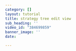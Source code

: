 ```yaml
---
category: []
layout: tutorial
title: strategy tree edit view
sub_heading: ''
video_id: "384699859"
banner_image: ''
date: 

---
```

